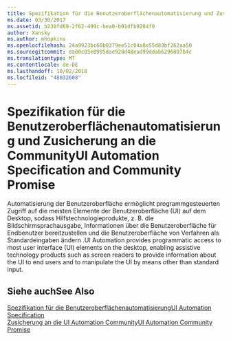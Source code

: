 ```yaml
---
title: Spezifikation für die Benutzeroberflächenautomatisierung und Zusicherung an die Community
ms.date: 03/30/2017
ms.assetid: b238fd69-2f62-499c-bea0-b91dfb9204f0
author: Xansky
ms.author: mhopkins
ms.openlocfilehash: 24a9923bc60b0379ee51c04a8e55d83bf262aa50
ms.sourcegitcommit: ea00c05e0995dae928d48ead99ddab6296097b4c
ms.translationtype: MT
ms.contentlocale: de-DE
ms.lasthandoff: 10/02/2018
ms.locfileid: "48032608"
---
```

# <a name="ui-automation-specification-and-community-promise"></a><span data-ttu-id="78ab5-102">Spezifikation für die Benutzeroberflächenautomatisierung und Zusicherung an die Community</span><span class="sxs-lookup"><span data-stu-id="78ab5-102">UI Automation Specification and Community Promise</span></span>
<span data-ttu-id="78ab5-103">Automatisierung der Benutzeroberfläche ermöglicht programmgesteuerten Zugriff auf die meisten Elemente der Benutzeroberfläche (UI) auf dem Desktop, sodass Hilfstechnologieprodukte, z. B. die Bildschirmsprachausgabe, Informationen über die Benutzeroberfläche für Endbenutzer bereitzustellen und die Benutzeroberfläche von Verfahren als Standardeingaben ändern .</span><span class="sxs-lookup"><span data-stu-id="78ab5-103">UI Automation provides programmatic access to most user interface (UI) elements on the desktop, enabling assistive technology products such as screen readers to provide information about the UI to end users and to manipulate the UI by means other than standard input.</span></span>  
  
## <a name="see-also"></a><span data-ttu-id="78ab5-104">Siehe auch</span><span class="sxs-lookup"><span data-stu-id="78ab5-104">See Also</span></span>  
 [<span data-ttu-id="78ab5-105">Spezifikation für die Benutzeroberflächenautomatisierung</span><span class="sxs-lookup"><span data-stu-id="78ab5-105">UI Automation Specification</span></span>](https://go.microsoft.com/fwlink/?LinkId=108541)  
 [<span data-ttu-id="78ab5-106">Zusicherung an die UI Automation Community</span><span class="sxs-lookup"><span data-stu-id="78ab5-106">UI Automation Community Promise</span></span>](https://go.microsoft.com/fwlink/?LinkId=108542)
